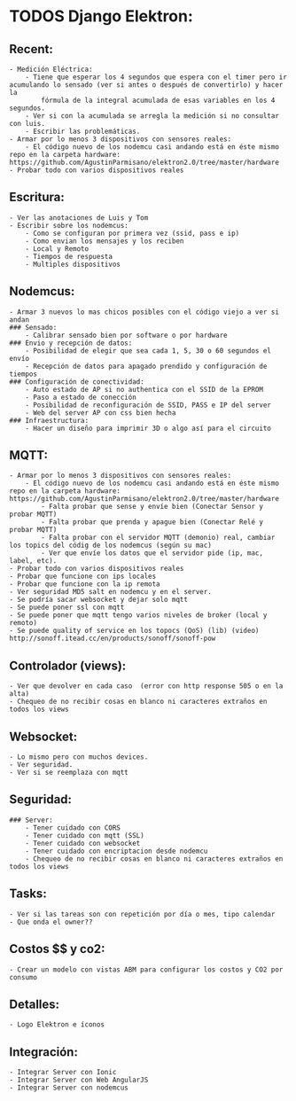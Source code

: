 # TODOS Django Elektron:

## Recent:
	- Medición Eléctrica:
		- Tiene que esperar los 4 segundos que espera con el timer pero ir acumulando lo sensado (ver si antes o después de convertirlo) y hacer la
			fórmula de la integral acumulada de esas variables en los 4 segundos.
		- Ver si con la acumulada se arregla la medición si no consultar con luis.
		- Escribir las problemáticas.
	- Armar por lo menos 3 dispositivos con sensores reales:
		- El código nuevo de los nodemcu casi andando está en éste mismo repo en la carpeta hardware: https://github.com/AgustinParmisano/elektron2.0/tree/master/hardware
	- Probar todo con varios dispositivos reales

## Escritura:
	- Ver las anotaciones de Luis y Tom
	- Escribir sobre los nodemcus:
		- Como se configuran por primera vez (ssid, pass e ip)
		- Como envian los mensajes y los reciben
		- Local y Remoto
		- Tiempos de respuesta
		- Multiples dispositivos

## Nodemcus:
	- Armar 3 nuevos lo mas chicos posibles con el código viejo a ver si andan
	### Sensado:
		- Calibrar sensado bien por software o por hardware
	### Envio y recepción de datos:
		- Posibilidad de elegir que sea cada 1, 5, 30 o 60 segundos el envío
		- Recepción de datos para apagado prendido y configuración de tiempos
	### Configuración de conectividad:
		- Auto estado de AP si no authentica con el SSID de la EPROM
		- Paso a estado de conección
		- Posibilidad de reconfiguración de SSID, PASS e IP del server
		- Web del server AP con css bien hecha
	### Infraestructura:
		- Hacer un diseño para imprimir 3D o algo así para el circuito

## MQTT:
	- Armar por lo menos 3 dispositivos con sensores reales:
		- El código nuevo de los nodemcu casi andando está en éste mismo repo en la carpeta hardware: https://github.com/AgustinParmisano/elektron2.0/tree/master/hardware
			- Falta probar que sense y envíe bien (Conectar Sensor y probar MQTT)
			- Falta probar que prenda y apague bien (Conectar Relé y probar MQTT)
			- Falta probar con el servidor MQTT (demonio) real, cambiar los topics del códig de los nodemcus (según su mac)
			- Ver que envíe los datos que el servidor pide (ip, mac, label, etc).
	- Probar todo con varios dispositivos reales
	- Probar que funcione con ips locales
	- Probar que funcione con la ip remota
	- Ver seguridad MD5 salt en nodemcu y en el server.
	- Se podría sacar websocket y dejar solo mqtt
	- Se puede poner ssl con mqtt
	- Se puede poner que mqtt tengo varios niveles de broker (local y remoto)
	- Se puede quality of service en los topocs (QoS) (lib) (video) http://sonoff.itead.cc/en/products/sonoff/sonoff-pow


## Controlador (views):
	- Ver que devolver en cada caso  (error con http response 505 o en la alta)
	- Chequeo de no recibir cosas en blanco ni caracteres extraños en todos los views

## Websocket:
	- Lo mismo pero con muchos devices.
	- Ver seguridad.
	- Ver si se reemplaza con mqtt

## Seguridad:
	### Server:
		- Tener cuidado con CORS
		- Tener cuidado con mqtt (SSL)
		- Tener cuidado con websocket
		- Tener cuidado con encriptacion desde nodemcu
		- Chequeo de no recibir cosas en blanco ni caracteres extraños en todos los views

## Tasks:
	- Ver si las tareas son con repetición por día o mes, tipo calendar
	- Que onda el owner??

## Costos $$ y co2:
	- Crear un modelo con vistas ABM para configurar los costos y CO2 por consumo

## Detalles:
	- Logo Elektron e íconos

## Integración:
	- Integrar Server con Ionic
	- Integrar Server con Web AngularJS
	- Integrar Server con nodemcus
